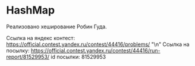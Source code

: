 # HashMap
Реализовано хеширование Робин Гуда.

Ссылка на яндекс контест: https://official.contest.yandex.ru/contest/44416/problems/ "\n"
Cсылка на посылку: https://official.contest.yandex.ru/contest/44416/run-report/81529953/ 
id посылки: 81529953
